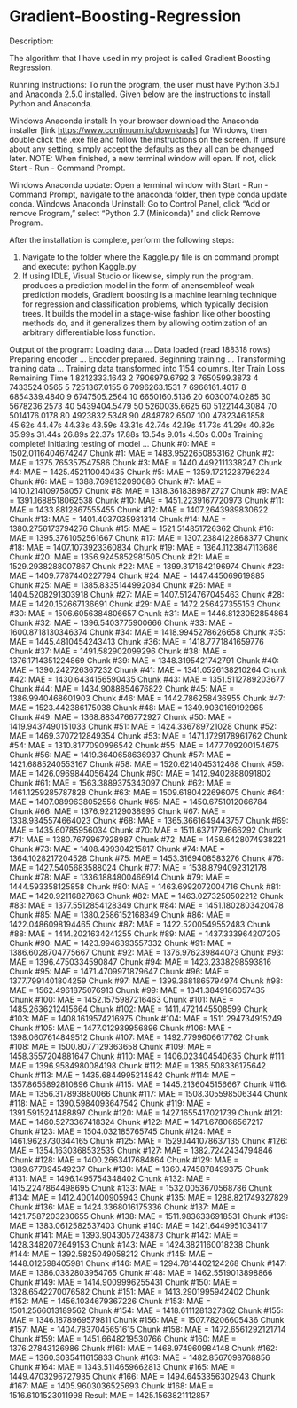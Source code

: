 # Gradient-Boosting-Regression
Description:

The algorithm that I have used in my project is called Gradient Boosting Regression.

Running Instructions:
To run the program, the user must have Python 3.5.1 and Anaconda 2.5.0 installed. Given below are the instructions to install Python and Anaconda.

Windows Anaconda install:
In your browser download the Anaconda installer [link https://www.continuum.io/downloads] for Windows, then double click the .exe file and follow the instructions on the screen. If unsure about any setting, simply accept the defaults as they all can be changed later.
NOTE: When finished, a new terminal window will open. If not, click Start - Run - Command Prompt.

Windows Anaconda update:
Open a terminal window with Start - Run - Command Prompt, navigate to the anaconda folder, then type conda update conda.
Windows Anaconda Uninstall:
Go to Control Panel, click “Add or remove Program,” select “Python 2.7 (Miniconda)” and click Remove Program.

After the installation is complete, perform the following steps:
1. Navigate to the folder where the Kaggle.py file is on command prompt and execute:
python Kaggle.py
2. If using IDLE, Visual Studio or likewise, simply run the program.
produces a prediction model in the form of anensembleof weak prediction models,
Gradient
boosting is a machine learning technique for regression and classification problems, which
typically decision trees. It builds the model in a stage-wise fashion like other boosting methods do,
and it generalizes them by allowing optimization of an arbitrary differentiable loss function.

Output of the program:
Loading data ...
Data loaded (read 188318 rows)
Preparing encoder ...
Encoder prepared.
Beginning training ...
Transforming training data ...
Training data transformed into 1154 columns.
Iter Train Loss Remaining Time
1 8212333.1643
2 7906979.6792
3 7650599.3873
4 7433524.0565
5 7251367.0155
6 7096263.1531
7 6966161.4017
8 6854339.4840
9 6747505.2564
10 6650160.5136
20 6030074.0285 30 5678236.2573 40 5439404.5479 50 5260035.6625 60 5122144.3084 70 5014176.0178 80 4923832.5348 90 4848782.6507 100 4782346.1858
45.62s 44.47s 44.33s 43.59s 43.31s 42.74s 42.19s 41.73s 41.29s
40.82s 35.99s 31.44s 26.89s 22.37s 17.88s 13.54s 9.01s 4.50s
0.00s
Training complete!
Initiating testing of model ...
Chunk #0: MAE = 1502.0116404674247 Chunk #1: MAE = 1483.9522650853162 Chunk #2: MAE = 1375.765357547586 Chunk #3: MAE = 1440.4492111338247 Chunk #4: MAE = 1425.452110040435 Chunk #5: MAE = 1359.1721223796224 Chunk #6: MAE = 1388.7698132090686 Chunk #7: MAE = 1410.1214109758057 Chunk #8: MAE = 1318.3618389872727 Chunk #9: MAE = 1391.1688518062538 Chunk #10: MAE = 1451.2239167720973 Chunk #11: MAE = 1433.8812867555455 Chunk #12: MAE = 1407.2643989830622 Chunk #13: MAE = 1401.4037035981314 Chunk #14: MAE = 1380.2756173794276 Chunk #15: MAE = 1521.514851726362 Chunk #16: MAE = 1395.3761052561667 Chunk #17: MAE = 1307.2384122868377 Chunk #18: MAE = 1407.1073923360834 Chunk #19: MAE = 1364.1123847113686 Chunk #20: MAE = 1356.9245852981505 Chunk #21: MAE = 1529.2938288007867 Chunk #22: MAE = 1399.3171642196974 Chunk #23: MAE = 1409.7787440227794 Chunk #24: MAE = 1447.445069619885 Chunk #25: MAE = 1385.8335144992084
Chunk #26: MAE = 1404.5208291303918 Chunk #27: MAE = 1407.5124767045463 Chunk #28: MAE = 1420.152667136691 Chunk #29: MAE = 1472.256427355153 Chunk #30: MAE = 1506.6056384806657 Chunk #31: MAE = 1446.8123052854864 Chunk #32: MAE = 1396.5403775900666 Chunk #33: MAE = 1600.8718130346374 Chunk #34: MAE = 1418.9945278626658 Chunk #35: MAE = 1445.4810454243413 Chunk #36: MAE = 1418.7771841659776 Chunk #37: MAE = 1491.582902099296 Chunk #38: MAE = 1376.1714351224869 Chunk #39: MAE = 1348.3195421742791 Chunk #40: MAE = 1390.242726367232 Chunk #41: MAE = 1341.0526138210264 Chunk #42: MAE = 1430.6434156590435 Chunk #43: MAE = 1351.5112789203677 Chunk #44: MAE = 1434.9088854676822 Chunk #45: MAE = 1386.9940468601903 Chunk #46: MAE = 1442.786258436955 Chunk #47: MAE = 1523.442386175038 Chunk #48: MAE = 1349.9030169192965 Chunk #49: MAE = 1368.8834766772927 Chunk #50: MAE = 1419.9437490151033 Chunk #51: MAE = 1424.336789721028 Chunk #52: MAE = 1469.3707212849354 Chunk #53: MAE = 1471.1729178961762
Chunk #54: MAE = 1310.8177090996542 Chunk #55: MAE = 1477.709200154675 Chunk #56: MAE = 1419.3640658636937 Chunk #57: MAE = 1421.6885240553167 Chunk #58: MAE = 1520.6214045312468 Chunk #59: MAE = 1426.0969844056424 Chunk #60: MAE = 1412.9402888091802 Chunk #61: MAE = 1563.3889375343097 Chunk #62: MAE = 1461.1259285787828 Chunk #63: MAE = 1509.6180422696075 Chunk #64: MAE = 1407.0899638052556 Chunk #65: MAE = 1450.6751012066784 Chunk #66: MAE = 1376.922129038995 Chunk #67: MAE = 1338.9345574664023 Chunk #68: MAE = 1365.3661649443757 Chunk #69: MAE = 1435.60785956034 Chunk #70: MAE = 1511.6371779666292 Chunk #71: MAE = 1380.7679967928987 Chunk #72: MAE = 1458.6428074938221 Chunk #73: MAE = 1408.499304215817 Chunk #74: MAE = 1364.1028217204528 Chunk #75: MAE = 1453.3169408583276 Chunk #76: MAE = 1427.5405683588024 Chunk #77: MAE = 1538.8794092312178 Chunk #78: MAE = 1336.1884800466914 Chunk #79: MAE = 1444.593358125858 Chunk #80: MAE = 1463.6992072004716 Chunk #81: MAE = 1420.92116827863
Chunk #82: MAE = 1463.0273250502212 Chunk #83: MAE = 1377.5512854128349 Chunk #84: MAE = 1451.1802803420478 Chunk #85: MAE = 1380.2586152168349 Chunk #86: MAE = 1422.0486098194465 Chunk #87: MAE = 1422.5200549552483 Chunk #88: MAE = 1414.2021634241255 Chunk #89: MAE = 1437.333964207205 Chunk #90: MAE = 1423.9946393557332 Chunk #91: MAE = 1386.6028704775667 Chunk #92: MAE = 1376.976239844073 Chunk #93: MAE = 1396.4750334590847 Chunk #94: MAE = 1423.2338298593816 Chunk #95: MAE = 1471.4709971879647 Chunk #96: MAE = 1377.7991401804259 Chunk #97: MAE = 1399.3681865794974 Chunk #98: MAE = 1562.4961875076913 Chunk #99: MAE = 1341.3849186057435 Chunk #100: MAE = 1452.1575987216463 Chunk #101: MAE = 1485.2636212415664 Chunk #102: MAE = 1411.4721445508599 Chunk #103: MAE = 1408.1619574216975 Chunk #104: MAE = 1511.294734915249 Chunk #105: MAE = 1477.012939956896 Chunk #106: MAE = 1398.0607614849512 Chunk #107: MAE = 1492.7799606617762 Chunk #108: MAE = 1500.8077129363658 Chunk #109: MAE = 1458.3557204881647
Chunk #110: MAE = 1406.023404540635 Chunk #111: MAE = 1396.9584980084198 Chunk #112: MAE = 1385.508336175642 Chunk #113: MAE = 1435.6844995214842 Chunk #114: MAE = 1357.8655892810896 Chunk #115: MAE = 1445.2136045156667 Chunk #116: MAE = 1356.317893880066 Chunk #117: MAE = 1508.305598506344 Chunk #118: MAE = 1390.5984093647542 Chunk #119: MAE = 1391.5915241488897 Chunk #120: MAE = 1427.1655417021739 Chunk #121: MAE = 1460.5273367418324 Chunk #122: MAE = 1471.678066567217 Chunk #123: MAE = 1504.032185765745 Chunk #124: MAE = 1461.9623730344165 Chunk #125: MAE = 1529.1441078637135 Chunk #126: MAE = 1354.1630368532535 Chunk #127: MAE = 1382.7242434794846 Chunk #128: MAE = 1400.2663417684864 Chunk #129: MAE = 1389.677894549237 Chunk #130: MAE = 1360.4745878499375 Chunk #131: MAE = 1496.1495754348402 Chunk #132: MAE = 1415.2247864498695 Chunk #133: MAE = 1532.0053670568786 Chunk #134: MAE = 1412.4001400905943 Chunk #135: MAE = 1288.821749327829 Chunk #136: MAE = 1424.3368016175336 Chunk #137: MAE = 1421.7587203230655
Chunk #138: MAE = 1511.9836336918531 Chunk #139: MAE = 1383.0612582537403 Chunk #140: MAE = 1421.6449951034117 Chunk #141: MAE = 1393.9043057243873 Chunk #142: MAE = 1428.3482072649153 Chunk #143: MAE = 1424.3821160018238 Chunk #144: MAE = 1392.5825049058212 Chunk #145: MAE = 1448.012598405981 Chunk #146: MAE = 1294.7814402124268 Chunk #147: MAE = 1386.0382803954765 Chunk #148: MAE = 1462.5519013898866 Chunk #149: MAE = 1414.9009996255431 Chunk #150: MAE = 1328.6542270076582 Chunk #151: MAE = 1413.2901995942402 Chunk #152: MAE = 1456.1034679367226 Chunk #153: MAE = 1501.2566013189562 Chunk #154: MAE = 1418.6111281327362 Chunk #155: MAE = 1346.1878969579811 Chunk #156: MAE = 1507.78206605436 Chunk #157: MAE = 1404.7837045651615 Chunk #158: MAE = 1472.6561292121714 Chunk #159: MAE = 1451.6648219530766 Chunk #160: MAE = 1376.27843126986 Chunk #161: MAE = 1468.974960984148 Chunk #162: MAE = 1360.3035411615833 Chunk #163: MAE = 1482.8567098768856 Chunk #164: MAE = 1343.5114659662813 Chunk #165: MAE = 1449.4703296727935
Chunk #166: MAE = 1494.6453356302943 Chunk #167: MAE = 1405.9603036525693 Chunk #168: MAE = 1516.6101523011998 Result MAE = 1425.1563821112857
